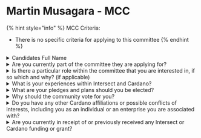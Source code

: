 # Martin Musagara - MCC

{% hint style="info" %}
MCC Criteria:

* There is no specific criteria for applying to this committee
{% endhint %}

<details>

<summary>Candidates Full Name</summary>

Martin Musagara

</details>



<details>

<summary>Are you currently part of the committee they are applying for?</summary>

No

</details>



<details>

<summary>Is there a particular role within the committee that you are interested in, if so which and why? (if applicable)</summary>

None

</details>



<details>

<summary>What is your experiences within Intersect and Cardano?</summary>

With over three years of dedicated involvement in the Web3 space, I have cultivated a deep understanding of blockchain technology, particularly within the Cardano ecosystem. My extensive experience includes: -Hosting and organizing various Cardano-related events, such as the Cardano Summit community led event and Intersect events, in the Democratic Republic of the Congo.&#x20;

\-Leading the DRep Pioneer program and co-hosting Constitutional workshops to educate and empower individuals about blockchain technology, with a focus on Cardano.&#x20;

\-Actively participating as a proposer and community reviewer in Project Catalyst since Fund 8.&#x20;

\-Overseeing the Goma pool marketing efforts and managing a Web3 education program to introduce students and entrepreneurs to blockchain technology.&#x20;

\-Hosting the CIP 1694 workshop, and more My passion for Cardano and my commitment to fostering community growth have driven my involvement in numerous initiatives within the ecosystem. I am dedicated to empowering individuals and organizations to leverage the potential of blockchain technology.

</details>



<details>

<summary>What are your pledges and plans should you be elected?</summary>



My primary goal as a member of the MCC would be to foster a more inclusive and engaged Cardano community. I believe that by implementing the following strategies, we can significantly enhance the effectiveness of the committee and strengthen the overall community:

1. Enhanced Membership Sales and Retention
2. Strengthened Community Support:
3. Strategic Grants
4. Expanded Education and Training:
5. Engaging Events and Initiatives: In few lines these are my plans for a more thriving community.

</details>



<details>

<summary>Why should the community vote for you?</summary>

I am a passionate Cardano community member with a proven track record of success in organizing events, leading initiatives, and contributing to Project Catalyst, etc. I am dedicated to fostering a more inclusive and engaged community, and I have innovative ideas for enhancing membership sales, account management, community support, tooling grants, education, and events. My skills and experience align perfectly with the MCC's mission, and I am confident that I can make a significant contribution to the committee's success.

</details>



<details>

<summary>Do you have any other Cardano affiliations or possible conflicts of interests, including you as an individual or an enterprise you are associated with?</summary>

No, i don't

</details>



<details>

<summary>Are you currently in receipt of or previously received any Intersect or Cardano funding or grant?</summary>

Yes

</details>
